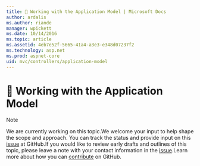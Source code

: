 ```yaml
---
title: 🔧 Working with the Application Model | Microsoft Docs
author: ardalis
ms.author: riande
manager: wpickett
ms.date: 10/14/2016
ms.topic: article
ms.assetid: 4eb7e52f-5665-41a4-a3e3-e348d07237f2
ms.technology: asp.net
ms.prod: aspnet-core
uid: mvc/controllers/application-model
---
```

# 🔧 Working with the Application Model

> [!NOTE]
> We are currently working on this topic.We welcome your input to help shape the scope and approach. You can track the status and provide input on this [issue](https://github.com/aspnet/Docs/issues/138) at GitHub.If you would like to review early drafts and outlines of this topic, please leave a note with your contact information in the [issue](https://github.com/aspnet/Docs/issues/138).Learn more about how you can [contribute](https://github.com/aspnet/Docs/blob/master/CONTRIBUTING.md) on GitHub.
